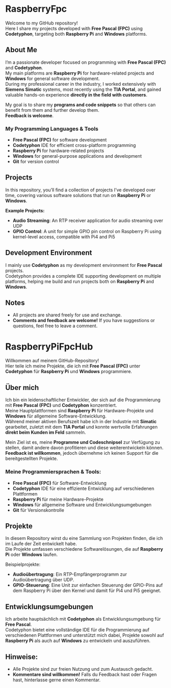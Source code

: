 # RaspberryFpc

Welcome to my GitHub repository!  
Here I share my projects developed with **Free Pascal (FPC)** using **Codetyphon**, targeting both **Raspberry Pi** and **Windows** platforms.

## About Me

I’m a passionate developer focused on programming with **Free Pascal (FPC)** and **Codetyphon**.  
My main platforms are **Raspberry Pi** for hardware-related projects and **Windows** for general software development.  
During my professional career in the industry, I worked extensively with **Siemens Simatic** systems, most recently using the **TIA Portal**, and gained valuable hands-on experience **directly in the field with customers**.

My goal is to share my **programs and code snippets** so that others can benefit from them and further develop them.  
**Feedback is welcome**.

### My Programming Languages & Tools

- **Free Pascal (FPC)** for software development  
- **Codetyphon** IDE for efficient cross-platform programming  
- **Raspberry Pi** for hardware-related projects  
- **Windows** for general-purpose applications and development  
- **Git** for version control  

## Projects

In this repository, you’ll find a collection of projects I’ve developed over time, covering various software solutions that run on **Raspberry Pi** or **Windows**.

**Example Projects:**

- **Audio Streaming**: An RTP receiver application for audio streaming over UDP  
- **GPIO Control**: A unit for simple GPIO pin control on Raspberry Pi using kernel-level access, compatible with Pi4 and Pi5  

## Development Environment

I mainly use **Codetyphon** as my development environment for **Free Pascal** projects.  
Codetyphon provides a complete IDE supporting development on multiple platforms, helping me build and run projects both on **Raspberry Pi** and **Windows**.

## Notes

- All projects are shared freely for use and exchange.  
- **Comments and feedback are welcome!** If you have suggestions or questions, feel free to leave a comment.


# RaspberryPiFpcHub
Willkommen auf meinem GitHub-Repository!  
Hier teile ich meine Projekte, die ich mit **Free Pascal (FPC)** unter **Codetyphon** für **Raspberry Pi** und **Windows** programmiere.

## Über mich
Ich bin ein leidenschaftlicher Entwickler, der sich auf die Programmierung mit **Free Pascal (FPC)** und **Codetyphon** konzentriert.  
Meine Hauptplattformen sind **Raspberry Pi** für Hardware-Projekte und **Windows** für allgemeine Software-Entwicklung.  
Während meiner aktiven Berufszeit habe ich in der Industrie mit **Simatic** gearbeitet, zuletzt mit dem **TIA Portal** und 
konnte wertvolle Erfahrungen **direkt beim Kunden im Feld** sammeln.

Mein Ziel ist es, meine **Programme und Codeschnipsel** zur Verfügung zu stellen, damit andere davon profitieren und diese weiterentwickeln können.  
**Feedback ist willkommen**, jedoch übernehme ich keinen Support für die bereitgestellten Projekte.

### Meine Programmiersprachen & Tools:
- **Free Pascal (FPC)** für Software-Entwicklung
- **Codetyphon** IDE für eine effiziente Entwicklung auf verschiedenen Plattformen
- **Raspberry Pi** für meine Hardware-Projekte
- **Windows** für allgemeine Software und Entwicklungsumgebungen
- **Git** für Versionskontrolle

## Projekte
In diesem Repository wirst du eine Sammlung von Projekten finden, die ich im Laufe der Zeit entwickelt habe.  
Die Projekte umfassen verschiedene Softwarelösungen, die auf **Raspberry Pi** oder **Windows** laufen.

Beispielprojekte:
- **Audioübertragung**: Ein RTP-Empfängerprogramm zur Audioübertragung über UDP.
- **GPIO-Steuerung**: Eine Unit zur einfachen Steuerung der GPIO-Pins auf dem Raspberry Pi über den Kernel und damit für Pi4 und Pi5 geeignet.

## Entwicklungsumgebungen
Ich arbeite hauptsächlich mit **Codetyphon** als Entwicklungsumgebung für **Free Pascal**.  
Codetyphon bietet eine vollständige IDE für die Programmierung auf verschiedenen Plattformen und unterstützt mich dabei, 
Projekte sowohl auf **Raspberry Pi** als auch auf **Windows** zu entwickeln und auszuführen.

## Hinweise:
- Alle Projekte sind zur freien Nutzung und zum Austausch gedacht.
- **Kommentare sind willkommen!** Falls du Feedback hast oder Fragen hast, hinterlasse gerne einen Kommentar.

